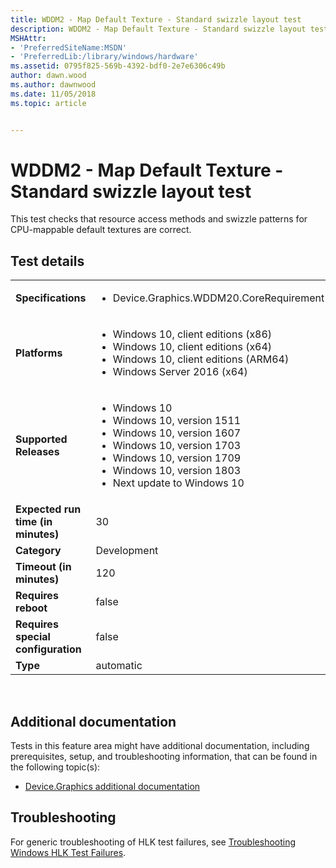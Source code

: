 ```yaml
---
title: WDDM2 - Map Default Texture - Standard swizzle layout test
description: WDDM2 - Map Default Texture - Standard swizzle layout test
MSHAttr:
- 'PreferredSiteName:MSDN'
- 'PreferredLib:/library/windows/hardware'
ms.assetid: 0795f825-569b-4392-bdf0-2e7e6306c49b
author: dawn.wood
ms.author: dawnwood
ms.date: 11/05/2018
ms.topic: article


---
```


# <span id="p_hlk_test.83058f41-cbb6-4d69-8839-e2ce9224548c"></span>WDDM2 - Map Default Texture - Standard swizzle layout test


This test checks that resource access methods and swizzle patterns for CPU-mappable default textures are correct.

## Test details
|||
|---|---|
| **Specifications**  | <ul><li>Device.Graphics.WDDM20.CoreRequirement</li></ul> |  
| **Platforms**   | <ul><li>Windows 10, client editions (x86)</li><li>Windows 10, client editions (x64)</li><li>Windows 10, client editions (ARM64)</li><li>Windows Server 2016 (x64)</li></ul> |
| **Supported Releases** | <ul><li>Windows 10</li><li>Windows 10, version 1511</li><li>Windows 10, version 1607</li><li>Windows 10, version 1703</li><li>Windows 10, version 1709</li><li>Windows 10, version 1803</li><li>Next update to Windows 10</li></ul> |
|**Expected run time (in minutes)**| 30 |
|**Category**| Development |
|**Timeout (in minutes)**| 120 |
|**Requires reboot**| false |
|**Requires special configuration**| false |
|**Type**| automatic |

 

## <span id="Additional_documentation"></span><span id="additional_documentation"></span><span id="ADDITIONAL_DOCUMENTATION"></span>Additional documentation


Tests in this feature area might have additional documentation, including prerequisites, setup, and troubleshooting information, that can be found in the following topic(s):

-   [Device.Graphics additional documentation](device-graphics-additional-documentation.md)

## <span id="Troubleshooting"></span><span id="troubleshooting"></span><span id="TROUBLESHOOTING"></span>Troubleshooting


For generic troubleshooting of HLK test failures, see [Troubleshooting Windows HLK Test Failures](..\user\troubleshooting-windows-hlk-test-failures.md).

 

 







